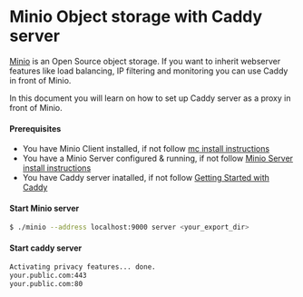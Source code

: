 # Minio Object storage with Caddy server

[Minio](https://www.minio.io) is an Open Source object storage. If you want to inherit webserver features like load balancing, IP filtering and monitoring you can use Caddy in front of Minio. 

In this document you will learn on how to set up Caddy server as a proxy in front of Minio.

#### Prerequisites

* You have Minio Client installed, if not follow [mc install instructions](https://docs.minio.io/docs/minio-client-quick-start-guide)
* You have a Minio Server configured & running, if not follow [Minio Server install instructions](https://docs.minio.io/docs/minio)
* You have Caddy server inatalled, if not follow [Getting Started with Caddy](https://caddyserver.com/docs/getting-started)

#### Start Minio server

```sh
$ ./minio --address localhost:9000 server <your_export_dir>
```

#### Start caddy server

```sh $ ./caddy
Activating privacy features... done.
your.public.com:443
your.public.com:80
```

